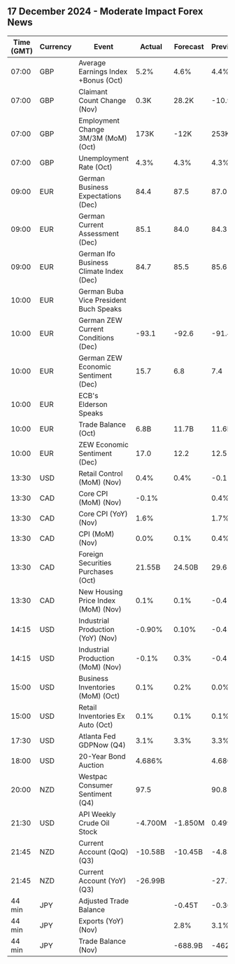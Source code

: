 ## 17 December 2024 - Moderate Impact Forex News

| Time (GMT) | Currency | Event | Actual | Forecast | Previous |
|------|----------|-------|--------|----------|----------|
| 07:00 | GBP | Average Earnings Index +Bonus (Oct) | 5.2% | 4.6% | 4.4% |
| 07:00 | GBP | Claimant Count Change (Nov) | 0.3K | 28.2K | -10.9K |
| 07:00 | GBP | Employment Change 3M/3M (MoM) (Oct) | 173K | -12K | 253K |
| 07:00 | GBP | Unemployment Rate (Oct) | 4.3% | 4.3% | 4.3% |
| 09:00 | EUR | German Business Expectations (Dec) | 84.4 | 87.5 | 87.0 |
| 09:00 | EUR | German Current Assessment (Dec) | 85.1 | 84.0 | 84.3 |
| 09:00 | EUR | German Ifo Business Climate Index (Dec) | 84.7 | 85.5 | 85.6 |
| 10:00 | EUR | German Buba Vice President Buch Speaks |  |  |  |
| 10:00 | EUR | German ZEW Current Conditions (Dec) | -93.1 | -92.6 | -91.4 |
| 10:00 | EUR | German ZEW Economic Sentiment (Dec) | 15.7 | 6.8 | 7.4 |
| 10:00 | EUR | ECB's Elderson Speaks |  |  |  |
| 10:00 | EUR | Trade Balance (Oct) | 6.8B | 11.7B | 11.6B |
| 10:00 | EUR | ZEW Economic Sentiment (Dec) | 17.0 | 12.2 | 12.5 |
| 13:30 | USD | Retail Control (MoM) (Nov) | 0.4% | 0.4% | -0.1% |
| 13:30 | CAD | Core CPI (MoM) (Nov) | -0.1% |  | 0.4% |
| 13:30 | CAD | Core CPI (YoY) (Nov) | 1.6% |  | 1.7% |
| 13:30 | CAD | CPI (MoM) (Nov) | 0.0% | 0.1% | 0.4% |
| 13:30 | CAD | Foreign Securities Purchases (Oct) | 21.55B | 24.50B | 29.65B |
| 13:30 | CAD | New Housing Price Index (MoM) (Nov) | 0.1% | 0.1% | -0.4% |
| 14:15 | USD | Industrial Production (YoY) (Nov) | -0.90% | 0.10% | -0.45% |
| 14:15 | USD | Industrial Production (MoM) (Nov) | -0.1% | 0.3% | -0.4% |
| 15:00 | USD | Business Inventories (MoM) (Oct) | 0.1% | 0.2% | 0.0% |
| 15:00 | USD | Retail Inventories Ex Auto (Oct) | 0.1% | 0.1% | 0.1% |
| 17:30 | USD | Atlanta Fed GDPNow (Q4) | 3.1% | 3.3% | 3.3% |
| 18:00 | USD | 20-Year Bond Auction | 4.686% |  | 4.680% |
| 20:00 | NZD | Westpac Consumer Sentiment (Q4) | 97.5 |  | 90.8 |
| 21:30 | USD | API Weekly Crude Oil Stock | -4.700M | -1.850M | 0.499M |
| 21:45 | NZD | Current Account (QoQ) (Q3) | -10.58B | -10.45B | -4.83B |
| 21:45 | NZD | Current Account (YoY) (Q3) | -26.99B |  | -27.76B |
| 44 min | JPY | Adjusted Trade Balance |  | -0.45T | -0.36T |
| 44 min | JPY | Exports (YoY) (Nov) |  | 2.8% | 3.1% |
| 44 min | JPY | Trade Balance (Nov) |  | -688.9B | -462.1B |
